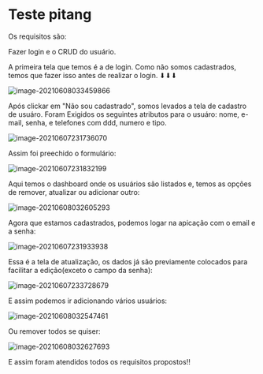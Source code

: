 



# Teste pitang



Os requisitos são: 

Fazer login e o CRUD do usuário.



A primeira tela que temos é a de login. Como não somos cadastrados, temos que fazer isso antes de realizar o login. ⬇⬇⬇

![image-20210608033459866](C:\Users\kiboz\AppData\Roaming\Typora\typora-user-images\image-20210608033459866.png)

Após clickar em "Não sou cadastrado", somos levados a tela de cadastro de usuáro. Foram Exigidos os seguintes atributos para o usuáro: nome, e-mail, senha, e telefones com ddd, numero e tipo.

![image-20210607231736070](C:\Users\kiboz\AppData\Roaming\Typora\typora-user-images\image-20210607231736070.png)

Assim foi preechido o formulário:

![image-20210607231832199](C:\Users\kiboz\AppData\Roaming\Typora\typora-user-images\image-20210607231832199.png)

Aqui temos o dashboard onde os usuários são listados e, temos as opções de remover, atualizar ou adicionar outro:



![image-20210608032605293](C:\Users\kiboz\AppData\Roaming\Typora\typora-user-images\image-20210608032605293.png)

Agora que estamos cadastrados, podemos logar na apicação com o email e a senha:

![image-20210607231933938](C:\Users\kiboz\AppData\Roaming\Typora\typora-user-images\image-20210607231933938.png)

Essa é a tela de atualização, os dados já são previamente colocados para facilitar a edição(exceto o campo da senha):

![image-20210607233728679](C:\Users\kiboz\AppData\Roaming\Typora\typora-user-images\image-20210607233728679.png)

E assim podemos ir adicionando vários usuários:

![image-20210608032547461](C:\Users\kiboz\AppData\Roaming\Typora\typora-user-images\image-20210608032547461.png)

Ou remover todos se quiser:

![image-20210608032627693](C:\Users\kiboz\AppData\Roaming\Typora\typora-user-images\image-20210608032627693.png)

E assim foram atendidos todos os requisitos propostos!!